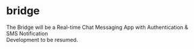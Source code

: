 # bridge
The Bridge will be a Real-time Chat Messaging App with Authentication &amp; SMS Notification<br>
Development to be resumed.
